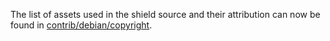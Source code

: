 The list of assets used in the shield source and their attribution can now be found in [contrib/debian/copyright](../contrib/debian/copyright).

